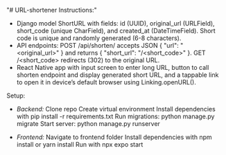"# URL-shortener Instructions:" 

- Django model ShortURL with fields: id (UUID), original_url (URLField), short_code (unique CharField), and created_at (DateTimeField). Short code is unique and randomly generated (6-8 characters).
- API endpoints:
POST /api/shorten/ accepts JSON { "url": "<original_url>" } and returns { "short_url": "<host>/<short_code>" }.
GET /<short_code> redirects (302) to the original URL.
- React Native app with input screen to enter long URL, button to call shorten endpoint and display generated short URL, and a tappable link to open it in device’s default browser using Linking.openURL().

Setup:

- *Backend:*
Clone repo
Create virtual environment
Install dependencies with pip install -r requirements.txt
Run migrations: python manage.py migrate
Start server: python manage.py runserver

- *Frontend:*
Navigate to frontend folder
Install dependencies with npm install or yarn install
Run with npx expo start

